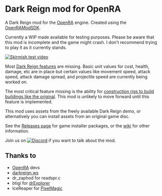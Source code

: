# Dark Reign mod for OpenRA

A Dark Reign mod for the [OpenRA](https://github.com/OpenRA/OpenRA) engine. Created using the [OpenRAModSDK](https://github.com/OpenRA/OpenRAModSDK).

Currently a WIP made available for testing purposes. Please be aware that this mod is incomplete and the game might crash. I don't recommend trying to play it as it currently stands.

[![Skirmish test video](https://img.youtube.com/vi/oBAMk_LMObc/0.jpg)](https://www.youtube.com/watch?v=oBAMk_LMObc)

Most [Dark Reign features](https://github.com/drogoganor/DarkReign/wiki/Dark-Reign-features) are missing. Basic unit values for cost, health, damage, etc are in place but certain values like movement speed, attack speed, attack damage spread, and projectile speed are currently being worked on.

The most critical feature missing is the ability for [construction rigs to build buildings like the original](https://github.com/drogoganor/DarkReign/issues/1). This mod is unlikely to move forward until this feature is implemented.

This mod uses assets from the freely available Dark Reign demo, or alternatively you can install assets from an original game disc.

See the [Releases page](https://github.com/drogoganor/DarkReign/releases/) for game installer packages, or the [wiki](https://github.com/drogoganor/DarkReign/wiki) for other information.

Join us on [![Discord](https://img.shields.io/discord/102860784329052160.svg)](https://discord.gg/3MKcGSW) if you want to talk about the mod.

## Thanks to

* [OpenRA](https://github.com/OpenRA/OpenRA) devs
* [darkreign.ws](http://darkreign.ws/)
* dr_zaphod for readspr.c
* btigi for [drExplorer](https://github.com/btigi/drExplorer)
* IceReaper for [PixelMagic](https://eiveo.net/pixelmagic.html)
